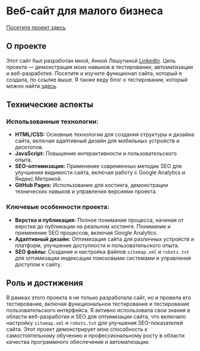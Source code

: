 # Веб-сайт для малого бизнеса

[Посетите проект здесь](https://annalya-github.github.io/CosmetologistSpbKomendantskiy/)

## О проекте

Этот сайт был разработан мной, Анной Ляшутиной [LinkedIn](https://www.linkedin.com/in/anna-lyashutina-ba770b237/). Цель проекта — демонстрация моих навыков в тестировании, автоматизации и веб-разработке. Посетите и изучите функционал сайта, который я создала, по ссылке выше. Я также веду блог о тестировании, который можно найти [здесь](https://www.instagram.com/qa_pandani/).

## Технические аспекты

### Использованные технологии:
- **HTML/CSS:** Основные технологии для создания структуры и дизайна сайта, включая адаптивный дизайн для мобильных устройств и десктопов.
- **JavaScript:** Повышение интерактивности и пользовательского опыта.
- **SEO-оптимизация:** Применение современных методик SEO для улучшения видимости сайта, включая работу с Google Analytics и Яндекс.Метрикой.
- **GitHub Pages:** Использование для хостинга, демонстрации технических навыков и управления версиями проекта.

### Ключевые особенности проекта:
- **Верстка и публикация:** Полное понимание процесса, начиная от верстки до публикации на реальном хостинге. Понимание и применение SEO процессов, включая Google Analytics.
- **Адаптивный дизайн:** Оптимизация сайта для различных устройств и платформ, улучшение доступности и пользовательского опыта.
- **SEO файлы:** Создание и настройка файлов `sitemap.xml` и `robots.txt` для оптимизации индексации поисковыми системами и управления доступом к сайту.

## Роль и достижения

В рамках этого проекта я не только разработала сайт, но и провела его тестирование, включая функциональное тестирование и тестирование пользовательского интерфейса. Я активно использовала свои знания в области веб-разработки и SEO для оптимизации сайта, что включало настройку `sitemap.xml` и `robots.txt` для улучшения SEO-показателей сайта. Этот проект демонстрирует мою способность к самостоятельному обучению и профессиональному росту в области качества программного обеспечения и автоматизации.
